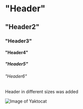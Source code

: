 # "Header"
## "Header2"
### "Header3"
#### "Header4"
##### "Header5"
###### "Header6"

Header in different sizes was added

![Image of Yaktocat](https://octodex.github.com/images/yaktocat.png)

